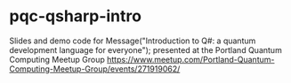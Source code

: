 # pqc-qsharp-intro
Slides and demo code for Message("Introduction to Q#: a quantum development language for everyone"); presented at the Portland Quantum Computing Meetup Group https://www.meetup.com/Portland-Quantum-Computing-Meetup-Group/events/271919062/
